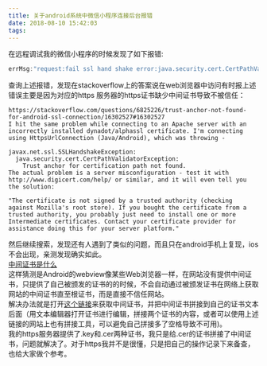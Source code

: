```yaml
---
title: 关于android系统中微信小程序连接后台报错
date: 2018-08-10 15:42:03
tags:
---
```

在远程调试我的微信小程序的时候发现了如下报错:    
```javascript 
errMsg:"request:fail ssl hand shake error:java.security.cert.CertPathValidatorException: Trust anchor for certification path not found.
```
查询上述报错，发现在stackoverflow上的答案说在web浏览器中访问有时报上述错误主要是因为对应的https 服务器的https证书缺少中间证书导致不被信任：  
```text
https://stackoverflow.com/questions/6825226/trust-anchor-not-found-for-android-ssl-connection/16302527#16302527    
I hit the same problem while connecting to an Apache server with an incorrectly installed dynadot/alphassl certificate. I'm connecting using HttpsUrlConnection (Java/Android), which was throwing -

javax.net.ssl.SSLHandshakeException: 
  java.security.cert.CertPathValidatorException: 
    Trust anchor for certification path not found.
The actual problem is a server misconfiguration - test it with http://www.digicert.com/help/ or similar, and it will even tell you the solution:

"The certificate is not signed by a trusted authority (checking against Mozilla's root store). If you bought the certificate from a trusted authority, you probably just need to install one or more Intermediate certificates. Contact your certificate provider for assistance doing this for your server platform."
```
然后继续搜索，发现还有人遇到了类似的问题，而且只在android手机上复现，ios不会出现，亲测发现确实如此。   
[中间证书是什么](https://www.myssl.cn/home/article-0406-42.html)    
这样猜测是Android的webview像某些Web浏览器一样，在网站没有提供中间证书，只提供了自己被颁发的证书的的时候，不会自动通过被颁发证书在网络上获取网站的中间证书直至根证书，而是直接不信任网站。  
解决办法就是打开[这个链接](https://www.myssl.cn/tools/downloadchain.html)来获取中间证书，并把中间证书拼接到自己的证书文本后面（用文本编辑器打开证书进行编辑，拼接两个证书的内容，或者可以使用上述链接的网站上也有拼接工具，可以避免自己拼接多了空格导致不可用)。  
我的https服务器提供了.key和.cer两种证书，我只是给.cer的证书拼接了中间证书，问题就解决了。对于https我并不是很懂，只是把自己的操作记录下来备查，也给大家做个参考。   